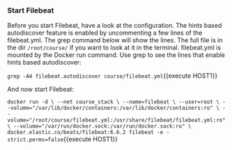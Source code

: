 ### Start Filebeat

Before you start Filebeat, have a look at the configuration.  The hints based autodiscover feature is enabled by uncommenting a few lines of the filebeat.yml.  The grep command below will show the lines.  The full file is in the dir `/root/course/` if you want to look at it in the terminal. filebeat.yml is mounted by the Docker run command.  Use grep to see the lines that enable hints based autodiscover:

`grep -A4 filebeat.autodiscover course/filebeat.yml`{{execute HOST1}}

And now start Filebeat:

`docker run -d \
--net course_stack \
--name=filebeat \
--user=root \
--volume="/var/lib/docker/containers:/var/lib/docker/containers:ro" \
--volume="/root/course/filebeat.yml:/usr/share/filebeat/filebeat.yml:ro" \
--volume="/var/run/docker.sock:/var/run/docker.sock:ro" \
docker.elastic.co/beats/filebeat:6.6.2 filebeat -e -strict.perms=false`{{execute HOST1}}


